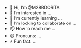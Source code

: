 - 👋 Hi, I’m @M28BDORITA
- 👀 I’m interested in ...
- 🌱 I’m currently learning ...
- 💞️ I’m looking to collaborate on ...
- 📫 How to reach me ...
- 😄 Pronouns: ...
- ⚡ Fun fact: ...

<!---
M28BDORA/M28BDORA is a ✨ special ✨ repository because its `README.md` (this file) appears on your GitHub profile.
You can click the Preview link to take a look at your changes.
--->
